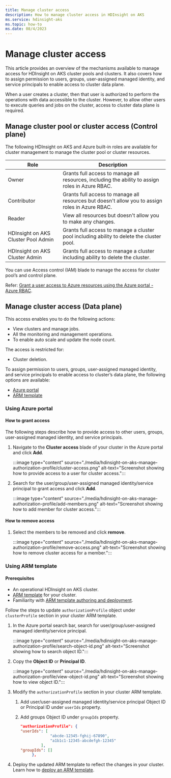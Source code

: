 ```yaml
---
title: Manage cluster access
description: How to manage cluster access in HDInsight on AKS
ms.service: hdinsight-aks
ms.topic: how-to
ms.date: 08/4/2023
---
```


# Manage cluster access

This article provides an overview of the mechanisms available to manage access for HDInsight on AKS cluster pools and clusters. 
It also covers how to assign permission to users, groups, user-assigned managed identity, and service principals to enable access to cluster data plane.

When a user creates a cluster, then that user is authorized to perform the operations with data accessible to the cluster. However, to allow other users to execute queries and jobs on the cluster, access to cluster data plane is required.


## Manage cluster pool or cluster access (Control plane)

The following HDInsight on AKS and Azure built-in roles are available for cluster management to manage the cluster pool or cluster resources.

|Role|Description|
|-|-|
|Owner |Grants full access to manage all resources, including the ability to assign roles in Azure RBAC.|
|Contributor |Grants full access to manage all resources but doesn't allow you to assign roles in Azure RBAC.|
|Reader |View all resources but doesn't allow you to make any changes.|
|HDInsight on AKS Cluster Pool Admin |Grants full access to manage a cluster pool including ability to delete the cluster pool.|
|HDInsight on AKS Cluster Admin |Grants full access to manage a cluster including ability to delete the cluster.|

You can use Access control (IAM) blade to manage the access for cluster pool’s and  control plane.

Refer: [Grant a user access to Azure resources using the Azure portal - Azure RBAC](/azure/role-based-access-control/quickstart-assign-role-user-portal).

## Manage cluster access (Data plane)

This access enables you to do the following actions:
* View clusters and manage jobs.
* All the monitoring and management operations.
* To enable auto scale and update the node count.
  
The access is restricted for:
* Cluster deletion.

To assign permission to users, groups, user-assigned managed identity, and service principals to enable access to cluster’s data plane, the following options are available:

 * [Azure portal](#using-azure-portal)
 * [ARM template](#using-arm-template)

### Using Azure portal

#### How to grant access
 
The following steps describe how to provide access to other users, groups, user-assigned managed identity, and service principals.

1. Navigate to the **Cluster access** blade of your cluster in the Azure portal and click **Add**.

   :::image type="content" source="./media/hdinsight-on-aks-manage-authorization-profile/cluster-access.png" alt-text="Screenshot showing how to provide access to a user for cluster access.":::

1. Search for the user/group/user-assigned managed identity/service principal to grant access and click **Add**.

   :::image type="content" source="./media/hdinsight-on-aks-manage-authorization-profile/add-members.png" alt-text="Screenshot showing how to add member for cluster access.":::

#### How to remove access

1. Select the members to be removed and click **remove**.

   :::image type="content" source="./media/hdinsight-on-aks-manage-authorization-profile/remove-access.png" alt-text="Screenshot showing how to remove cluster access for a member.":::

### Using ARM template

#### Prerequisites

* An operational HDInsight on AKS cluster.
* [ARM template](./create-cluster-using-arm-template-script.md) for your cluster.
* Familiarity with [ARM template authoring and deployment](/azure/azure-resource-manager/templates/overview).
 
Follow the steps to update `authorizationProfile` object under `clusterProfile` section in your cluster ARM template.

1. In the Azure portal search bar, search for user/group/user-assigned managed identity/service principal.

   :::image type="content" source="./media/hdinsight-on-aks-manage-authorization-profile/search-object-id.png" alt-text="Screenshot showing how to search object ID.":::
   
1. Copy the **Object ID** or **Principal ID**.

   :::image type="content" source="./media/hdinsight-on-aks-manage-authorization-profile/view-object-id.png" alt-text="Screenshot showing how to view object ID.":::

1. Modify the `authorizationProfile` section in your cluster ARM template.

    1. Add user/user-assigned managed identity/service principal Object ID or Principal ID under `userIds` property.
    
    1. Add groups Object ID under `groupIds` property.
       
       ```json
       "authorizationProfile": {
       "userIds": [
                    "abcde-12345-fghij-67890",
                    "a1b1c1-12345-abcdefgh-12345"
                ],
       "groupIds": []
            },
       ```
      
 1. Deploy the updated ARM template to reflect the changes in your cluster. Learn how to [deploy an ARM template](/azure/azure-resource-manager/templates/deploy-portal).
